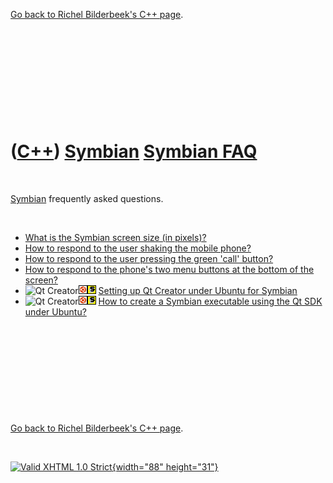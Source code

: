 

[Go back to Richel Bilderbeek's C++ page](Cpp.htm).

 

 

 

 

 

([C++](Cpp.htm)) [Symbian](CppSymbian.htm) [Symbian FAQ](CppSymbianFaq.htm)
===========================================================================

 

[Symbian](CppSymbian.htm) frequently asked questions.

 

-   [What is the Symbian screen size (in
    pixels)?](CppSymbianScreenSize.htm)
-   [How to respond to the user shaking the mobile
    phone?](CppSymbianRespondToShake.htm)
-   [How to respond to the user pressing the green 'call'
    button?](CppSymbianRespondToCallButton.htm)
-   [How to respond to the phone's two menu buttons at the bottom of the
    screen?](CppSymbianRespondToPhoneMenuButton.htm)
-   ![Qt
    Creator](PicQtCreator.png)![Ubuntu](PicUbuntu.png)![Symbian](PicSymbian.png)
    [Setting up Qt Creator under Ubuntu for
    Symbian](CppSettingUpQtCreatorUbuntuSymbian.htm)
-   ![Qt
    Creator](PicQtCreator.png)![Ubuntu](PicUbuntu.png)![Symbian](PicSymbian.png)
    [How to create a Symbian executable using the Qt SDK under
    Ubuntu?](CppCreateSymbianExecutableQtSdkUbuntu.htm)

 

 

 

 

 

[Go back to Richel Bilderbeek's C++ page](Cpp.htm).



 

[![Valid XHTML 1.0 Strict](valid-xhtml10.png){width="88"
height="31"}](http://validator.w3.org/check?uri=referer)
